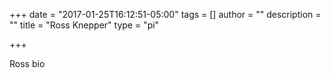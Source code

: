 +++
date = "2017-01-25T16:12:51-05:00"
tags = []
author = ""
description = ""
title = "Ross Knepper"
type = "pi"

+++

Ross bio
